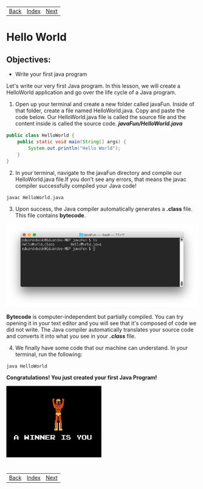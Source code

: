 <table width="100%">
    <tr>
        <td><a href="./003_Java_Overview.md">Back</a></td>
        <td><a href="../Index.md">Index</a></td>
        <td><a href="./005_OOP_Preview.md">Next</a></td>
    </tr>
</table>


#

#   Hello World
## __Objectives:__
*   Write your first java program

Let's write our very first Java program. In this lesson, we will create a HelloWorld application and go over the life cycle of a Java program.

1.  Open up your terminal and create a new folder called javaFun. Inside of that folder, create a file named HelloWorld.java. Copy and paste the code below. Our HelloWorld.java file is called the source file and the content inside is called the source code. ___javaFun/HelloWorld.java___
```java
public class HelloWorld {
    public static void main(String[] args) {
        System.out.println("Hello World");
    }
}
```
2.  In your terminal, navigate to the javaFun directory and compile our HelloWorld.java file.If you don't see any errors, that means the javac compiler successfully compiled your Java code!
```shell
javac HelloWorld.java
```
3.  Upon success, the Java compiler automatically generates a __.class__ file. This file contains __bytecode__.

<img src="./../000_img/listJavaC.png">

__Bytecode__ is computer-independent but partially compiled. You can try opening it in your text editor and you will see that it's composed of code we did not write. The Java compiler automatically translates your source code and converts it into what you see in your ___.class___ file.

4.  We finally have some code that our machine can understand. In your terminal, run the following:
```shell
java HelloWorld
```
__Congratulations! You just created your first Java Program!__

<img src="./../000_img/winner.jpg">

#

<table width="100%">
    <tr>
        <td><a href="./003_Java_Overview.md">Back</a></td>
        <td><a href="../Index.md">Index</a></td>
        <td><a href="./005_OOP_Preview.md">Next</a></td>
    </tr>
</table>